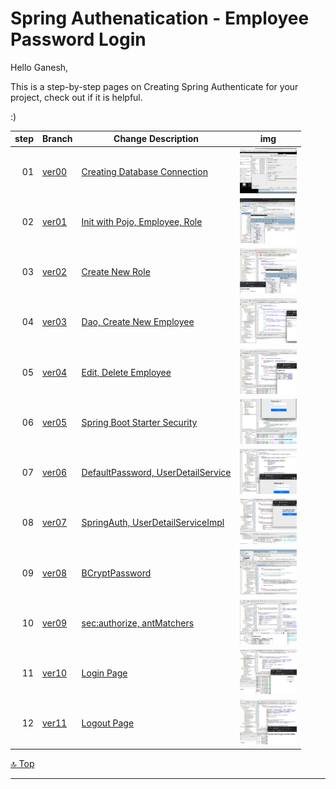 Spring Authenatication - Employee Password Login
===
[top]: topOfThePage

Hello Ganesh, 

This is a step-by-step pages on Creating Spring Authenticate for your project, check out if it is helpful. 

:)

| step | Branch | Change Description | img |
| ---: | --- | --- | --- |
|  01 | [ver00](https://github.com/alvintwng/steps/tree/ver00/AuthEmp) | [ Creating Database Connection  ](    https://github.com/alvintwng/steps/commit/bdab77032b18bc4ae186b84df19c15f730025acf ) | <img src="img/210517AuthEmpV00.png" alt="0210517AuthEmpV00.png" height="72"> |
|  02 | [ver01](https://github.com/alvintwng/steps/tree/ver01/AuthEmp) | [ Init with Pojo, Employee, Role  ](    https://github.com/alvintwng/steps/commit/5cb3ffe2a7a00a75d9f151be4b3e7fd15b1d3173 ) | <img src="img/210515AuthEmpV01B.png" alt="0210515AuthEmpV01B.png" height="72"> |
|  03 | [ver02](https://github.com/alvintwng/steps/tree/ver02/AuthEmp) | [ Create New Role ](                    https://github.com/alvintwng/steps/commit/61a1e93be285a1fabf8c30c592a5eadd93010335) | <img src="img/210515AuthEmpV02.png" alt="210515AuthEmpV02.png" height="72"> |
|  04 | [ver03](https://github.com/alvintwng/steps/tree/ver03/AuthEmp) | [ Dao, Create New Employee ](           https://github.com/alvintwng/steps/commit/c94f807c13383f6af5d54e323e3d089a69b18341)          | <img src="img/210515AuthEmpV03.png" alt="0210515AuthEmpV03.png" height="72"> |
|  05 | [ver04](https://github.com/alvintwng/steps/tree/ver04/AuthEmp) | [ Edit, Delete Employee ](              https://github.com/alvintwng/steps/commit/c83a6a01b092339bb51c4483a1c284980270f740)          | <img src="img/210515AuthEmpV04.png" alt="0210515AuthEmpV04.png" height="72"> |
|  06 | [ver05](https://github.com/alvintwng/steps/tree/ver05/AuthEmp) | [ Spring Boot Starter Security ](       https://github.com/alvintwng/steps/commit/4a8e9fbae6eb41efddd7ad745318c951214cd0d5)          | <img src="img/210515AuthEmpV05.png" alt="0210515AuthEmpV05.png" height="72"> |
|  07 | [ver06](https://github.com/alvintwng/steps/tree/ver06/AuthEmp) | [ DefaultPassword, UserDetailService ]( https://github.com/alvintwng/steps/commit/56b52ac11443c4104516809a891439e13a2343b1)          | <img src="img/210515AuthEmpV06.png" alt="0210515AuthEmpV06.png" height="72"> |
|  08 | [ver07](https://github.com/alvintwng/steps/tree/ver07/AuthEmp) | [ SpringAuth, UserDetailServiceImpl ](  https://github.com/alvintwng/steps/commit/b78f5328a44ccec6235ed3e6b77770f70c08172d)          | <img src="img/210516AuthEmpV07.png" alt="0210516AuthEmpV07.png" height="72"> |
|  09 | [ver08](https://github.com/alvintwng/steps/tree/ver08/AuthEmp) | [ BCryptPassword ](                     https://github.com/alvintwng/steps/commit/619013b5f64a6643d3780be3e3b700b11dff832b)          | <img src="img/210516AuthEmpV08.png" alt="0210516AuthEmpV08.png" height="72"> |
|  10 | [ver09](https://github.com/alvintwng/steps/tree/ver09/AuthEmp) | [ sec:authorize, antMatchers ](         https://github.com/alvintwng/steps/commit/f0f1ca588f2e37e6e623679c400d4dafa281a22b)          | <img src="img/210516AuthEmpV09.png" alt="0210516AuthEmpV09.png" height="72"> |
|  11 | [ver10](https://github.com/alvintwng/steps/tree/ver10/AuthEmp) | [ Login Page ](         https://github.com/alvintwng/steps/commit/92bc6571d9a5aa63329991a235137dbd77f9aeb2)          | <img src="img/210517AuthEmpV10.png" alt="0210517AuthEmpV10.png" height="72"> |
|  12 | [ver11](https://github.com/alvintwng/steps/tree/ver11/AuthEmp) | [ Logout Page ](         https://github.com/alvintwng/steps/commit/61d9370784ff3aed52b95ade6b3b8fb4c85fb4bc)          | <img src="img/210517AuthEmpV11.png" alt="0210517AuthEmpV11.png" height="72"> |

[:top: Top](#top)

---
